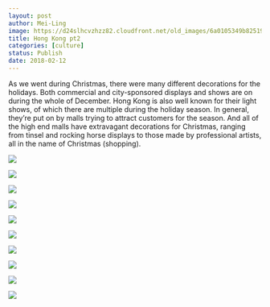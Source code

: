 ```yaml
---
layout: post
author: Mei-Ling
image: https://d24slhcvzhzz82.cloudfront.net/old_images/6a0105349b8251970b01bb09f15141970d.jpg
title: Hong Kong pt2
categories: [culture]
status: Publish
date: 2018-02-12
---
```


As we went during Christmas, there were many different decorations for the holidays. Both commercial and city-sponsored displays and shows are on during the whole of December. Hong Kong is also well known for their light shows, of which there are multiple during the holiday season. In general, they’re put on by malls trying to attract customers for the season. And all of the high end malls have extravagant decorations for Christmas, ranging from tinsel and rocking horse displays to those made by professional artists, all in the name of Christmas (shopping).


![](https://d24slhcvzhzz82.cloudfront.net/old_images/6a0105349b8251970b01bb09f1513d970d.jpg)


![](https://d24slhcvzhzz82.cloudfront.net/old_images/6a0105349b8251970b01b8d2d85350970c.jpg)

![](https://d24slhcvzhzz82.cloudfront.net/old_images/6a01bb09a3c88f970d01b8d2d85361970c-pi.jpg)

![](https://d24slhcvzhzz82.cloudfront.net/old_images/6a0105349b8251970b01b8d2d8534c970c.jpg)

![](https://d24slhcvzhzz82.cloudfront.net/old_images/6a0105349b8251970b01b8d2d85354970c.jpg)


![](https://d24slhcvzhzz82.cloudfront.net/old_images/6a0105349b8251970b01b7c94de8a4970b.jpg)

![](https://d24slhcvzhzz82.cloudfront.net/old_images/6a01bb09a3c88f970d01b8d2d85372970c-pi.jpg)


![](https://d24slhcvzhzz82.cloudfront.net/old_images/6a0105349b8251970b01bb09f1518d970d.jpg)

![](https://d24slhcvzhzz82.cloudfront.net/old_images/6a0105349b8251970b01bb09f15191970d.jpg)

![](https://d24slhcvzhzz82.cloudfront.net/old_images/6a0105349b8251970b01bb09f15195970d.jpg)

